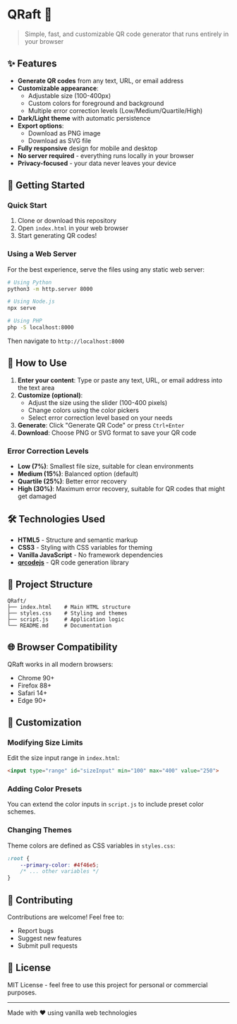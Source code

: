 # QRaft 🎯

> Simple, fast, and customizable QR code generator that runs entirely in your browser

## ✨ Features

- **Generate QR codes** from any text, URL, or email address
- **Customizable appearance**:
  - Adjustable size (100-400px)
  - Custom colors for foreground and background
  - Multiple error correction levels (Low/Medium/Quartile/High)
- **Dark/Light theme** with automatic persistence
- **Export options**:
  - Download as PNG image
  - Download as SVG file
- **Fully responsive** design for mobile and desktop
- **No server required** - everything runs locally in your browser
- **Privacy-focused** - your data never leaves your device

## 🚀 Getting Started

### Quick Start

1. Clone or download this repository
2. Open `index.html` in your web browser
3. Start generating QR codes!

### Using a Web Server

For the best experience, serve the files using any static web server:

```bash
# Using Python
python3 -m http.server 8000

# Using Node.js
npx serve

# Using PHP
php -S localhost:8000
```

Then navigate to `http://localhost:8000`

## 📖 How to Use

1. **Enter your content**: Type or paste any text, URL, or email address into the text area
2. **Customize (optional)**:
   - Adjust the size using the slider (100-400 pixels)
   - Change colors using the color pickers
   - Select error correction level based on your needs
3. **Generate**: Click "Generate QR Code" or press `Ctrl+Enter`
4. **Download**: Choose PNG or SVG format to save your QR code

### Error Correction Levels

- **Low (7%)**: Smallest file size, suitable for clean environments
- **Medium (15%)**: Balanced option (default)
- **Quartile (25%)**: Better error recovery
- **High (30%)**: Maximum error recovery, suitable for QR codes that might get damaged

## 🛠️ Technologies Used

- **HTML5** - Structure and semantic markup
- **CSS3** - Styling with CSS variables for theming
- **Vanilla JavaScript** - No framework dependencies
- **[qrcodejs](https://github.com/davidshimjs/qrcodejs)** - QR code generation library

## 📁 Project Structure

```
QRaft/
├── index.html    # Main HTML structure
├── styles.css    # Styling and themes
├── script.js     # Application logic
└── README.md     # Documentation
```

## 🌐 Browser Compatibility

QRaft works in all modern browsers:

- Chrome 90+
- Firefox 88+
- Safari 14+
- Edge 90+

## 🎨 Customization

### Modifying Size Limits

Edit the size input range in `index.html`:
```html
<input type="range" id="sizeInput" min="100" max="400" value="250">
```

### Adding Color Presets

You can extend the color inputs in `script.js` to include preset color schemes.

### Changing Themes

Theme colors are defined as CSS variables in `styles.css`:
```css
:root {
    --primary-color: #4f46e5;
    /* ... other variables */
}
```

## 🤝 Contributing

Contributions are welcome! Feel free to:

- Report bugs
- Suggest new features
- Submit pull requests

## 📝 License

MIT License - feel free to use this project for personal or commercial purposes.

---

Made with ❤️ using vanilla web technologies